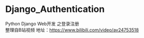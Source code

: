 # Django_Authentication
Python Django Web开发  之登录注册  
整理自B站视频 地址：https://www.bilibili.com/video/av24753518
